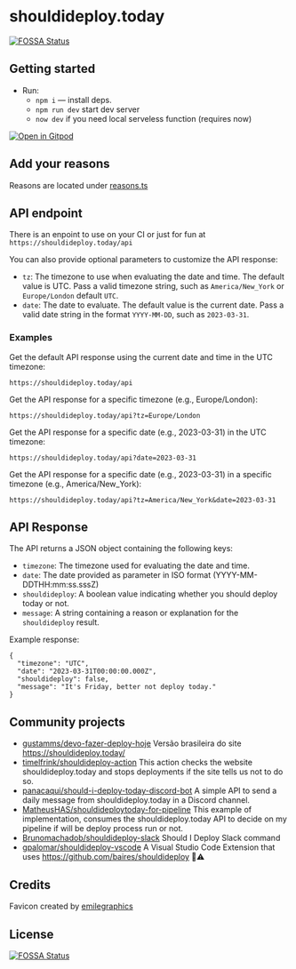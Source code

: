 # shouldideploy.today

[![FOSSA Status](https://app.fossa.io/api/projects/git%2Bhttps%3A%2F%2Fgithub.com%2Fbaires%2Fshouldideploy.svg?type=shield)](https://app.fossa.io/projects/git%2Bhttps%3A%2F%2Fgithub.com%2Fbaires%2Fshouldideploy?ref=badge_shield)

## Getting started

* Run:
    * `npm i` — install deps.
    * `npm run dev` start dev server
    * `now dev` if you need local serveless function (requires now)

[![Open in Gitpod](https://gitpod.io/button/open-in-gitpod.svg)](https://gitpod.io/#https://github.com/baires/shouldideploy)

## Add your reasons

Reasons are located under [reasons.ts](https://github.com/baires/shouldideploy/blob/master/helpers/reasons.ts)

## API endpoint
There is an enpoint to use on your CI or just for fun at `https://shouldideploy.today/api`

You can also provide optional parameters to customize the API response:

- `tz`: The timezone to use when evaluating the date and time. The default value is UTC. Pass a valid timezone string, such as `America/New_York` or `Europe/London` default `UTC`.
- `date`: The date to evaluate. The default value is the current date. Pass a valid date string in the format `YYYY-MM-DD`, such as `2023-03-31`.

### Examples

Get the default API response using the current date and time in the UTC timezone:


```
https://shouldideploy.today/api
```

Get the API response for a specific timezone (e.g., Europe/London):

```
https://shouldideploy.today/api?tz=Europe/London
```

Get the API response for a specific date (e.g., 2023-03-31) in the UTC timezone:

```
https://shouldideploy.today/api?date=2023-03-31
```

Get the API response for a specific date (e.g., 2023-03-31) in a specific timezone (e.g., America/New_York):

```
https://shouldideploy.today/api?tz=America/New_York&date=2023-03-31
```

## API Response

The API returns a JSON object containing the following keys:

- `timezone`: The timezone used for evaluating the date and time.
- `date`: The date provided as parameter in ISO format (YYYY-MM-DDTHH:mm:ss.sssZ)
- `shouldideploy`: A boolean value indicating whether you should deploy today or not.
- `message`: A string containing a reason or explanation for the `shouldideploy` result.

Example response:

```
{
  "timezone": "UTC",
  "date": "2023-03-31T00:00:00.000Z",
  "shouldideploy": false,
  "message": "It's Friday, better not deploy today."
}
```


## Community projects
 - [gustamms/devo-fazer-deploy-hoje](https://github.com/gustamms/devo-fazer-deploy-hoje) Versão brasileira do site https://shouldideploy.today/
 - [timelfrink/shouldideploy-action](https://github.com/timelfrink/shouldideploy-action) This action checks the website shouldideploy.today and stops deployments if the site tells us not to do so.
 - [panacaqui/should-i-deploy-today-discord-bot](https://github.com/panacaqui/should-i-deploy-today-discord-bot) A simple API to send a daily message from shouldideploy.today in a Discord channel.
 - [MatheusHAS/shouldideploytoday-for-pipeline](https://github.com/MatheusHAS/shouldideploytoday-for-pipeline) This example of implementation, consumes the shouldideploy.today API to decide on my pipeline if will be deploy process run or not.
 - [Brunomachadob/shouldideploy-slack](https://github.com/Brunomachadob/shouldideploy-slack) Should I Deploy Slack command
 - [gpalomar/shouldideploy-vscode](https://github.com/gpalomar/shouldideploy-vscode) A Visual Studio Code Extension that uses https://github.com/baires/shouldideploy 🍻⚠️

## Credits

Favicon created by [emilegraphics](https://thenounproject.com/search/?q=dot&i=1359410)

## License
[![FOSSA Status](https://app.fossa.io/api/projects/git%2Bhttps%3A%2F%2Fgithub.com%2Fbaires%2Fshouldideploy.svg?type=large)](https://app.fossa.io/projects/git%2Bhttps%3A%2F%2Fgithub.com%2Fbaires%2Fshouldideploy?ref=badge_large)
